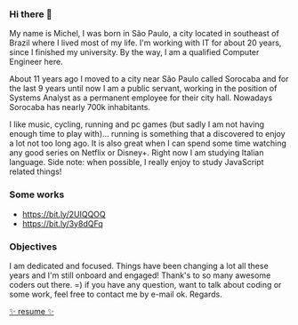 ### Hi there 👋

My name is Michel, I was born in São Paulo, a city located in southeast of Brazil where I lived most of my life. I'm working with IT for about 20 years, since I finished my university. By the way, I am a qualified Computer Engineer here.

About 11 years ago I moved to a city near São Paulo called Sorocaba and for the last 9 years until now I am a public servant, working in the position of Systems Analyst as a permanent employee for their city hall. Nowadays Sorocaba has nearly 700k inhabitants.

I like music, cycling, running and pc games (but sadly I am not having enough time to play with)… running is something that a discovered to enjoy a lot not too long ago. It is also great when I can spend some time watching any good series on Netflix or Disney+. Right now I am studying Italian language. Side note: when possible, I really enjoy to study JavaScript related things!

### Some works

  - https://bit.ly/2UIQQOQ
  - https://bit.ly/3y8dQFq

### Objectives

I am dedicated and focused. Things have been changing a lot all these years and I'm still onboard and engaged! Thank's to so many awesome coders out there. =) if you have any question, want to talk about coding or some work, feel free to contact me by e-mail ok. Regards.

[✨ resume ✨](https://drive.google.com/drive/folders/1h3auIf7comPbymK7a0fTHw5eetRj6oLH)

